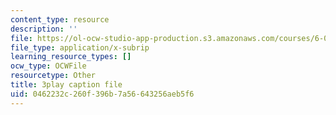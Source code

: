 ```yaml
---
content_type: resource
description: ''
file: https://ol-ocw-studio-app-production.s3.amazonaws.com/courses/6-0001-introduction-to-computer-science-and-programming-in-python-fall-2016/0462232c260f396b7a56643256aeb5f6_4WtaFLayz_w.srt
file_type: application/x-subrip
learning_resource_types: []
ocw_type: OCWFile
resourcetype: Other
title: 3play caption file
uid: 0462232c-260f-396b-7a56-643256aeb5f6
---
```

